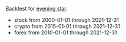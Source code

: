 Backtest for [evening star](https://analyzingalpha.com/evening-star-candlestick-pattern).

 - stock from 2000-01-01 through 2021-12-31
 - crypto from 2015-01-01 through 2021-12-31
 - forex from 2010-01-01 through 2021-12-31